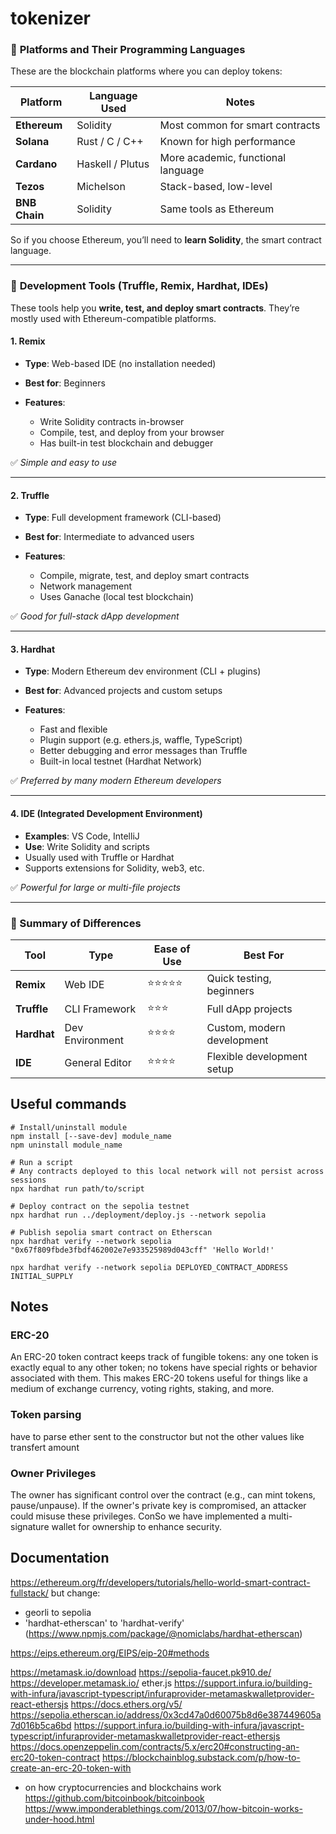 # tokenizer

### 🔹 **Platforms and Their Programming Languages**

These are the blockchain platforms where you can deploy tokens:

| Platform      | Language Used    | Notes                              |
| ------------- | ---------------- | ---------------------------------- |
| **Ethereum**  | Solidity         | Most common for smart contracts    |
| **Solana**    | Rust / C / C++   | Known for high performance         |
| **Cardano**   | Haskell / Plutus | More academic, functional language |
| **Tezos**     | Michelson        | Stack-based, low-level             |
| **BNB Chain** | Solidity         | Same tools as Ethereum             |

So if you choose Ethereum, you’ll need to **learn Solidity**, the smart contract language.

---

### 🔹 **Development Tools (Truffle, Remix, Hardhat, IDEs)**

These tools help you **write, test, and deploy smart contracts**. They’re mostly used with Ethereum-compatible platforms.

#### 1. **Remix**

* **Type**: Web-based IDE (no installation needed)
* **Best for**: Beginners
* **Features**:

  * Write Solidity contracts in-browser
  * Compile, test, and deploy from your browser
  * Has built-in test blockchain and debugger

✅ *Simple and easy to use*

---

#### 2. **Truffle**

* **Type**: Full development framework (CLI-based)
* **Best for**: Intermediate to advanced users
* **Features**:

  * Compile, migrate, test, and deploy smart contracts
  * Network management
  * Uses Ganache (local test blockchain)

✅ *Good for full-stack dApp development*

---

#### 3. **Hardhat**

* **Type**: Modern Ethereum dev environment (CLI + plugins)
* **Best for**: Advanced projects and custom setups
* **Features**:

  * Fast and flexible
  * Plugin support (e.g. ethers.js, waffle, TypeScript)
  * Better debugging and error messages than Truffle
  * Built-in local testnet (Hardhat Network)

✅ *Preferred by many modern Ethereum developers*

---

#### 4. **IDE (Integrated Development Environment)**

* **Examples**: VS Code, IntelliJ
* **Use**: Write Solidity and scripts
* Usually used with Truffle or Hardhat
* Supports extensions for Solidity, web3, etc.

✅ *Powerful for large or multi-file projects*

---

### 🔸 Summary of Differences

| Tool        | Type            | Ease of Use | Best For                   |
| ----------- | --------------- | ----------- | -------------------------- |
| **Remix**   | Web IDE         | ⭐⭐⭐⭐⭐       | Quick testing, beginners   |
| **Truffle** | CLI Framework   | ⭐⭐⭐         | Full dApp projects         |
| **Hardhat** | Dev Environment | ⭐⭐⭐⭐        | Custom, modern development |
| **IDE**     | General Editor  | ⭐⭐⭐⭐        | Flexible development setup |


## Useful commands
```
# Install/uninstall module
npm install [--save-dev] module_name
npm uninstall module_name

# Run a script
# Any contracts deployed to this local network will not persist across sessions
npx hardhat run path/to/script

# Deploy contract on the sepolia testnet
npx hardhat run ../deployment/deploy.js --network sepolia

# Publish sepolia smart contract on Etherscan
npx hardhat verify --network sepolia "0x67f809fbde3fbdf462002e7e933525989d043cff" 'Hello World!'

npx hardhat verify --network sepolia DEPLOYED_CONTRACT_ADDRESS INITIAL_SUPPLY

```

## Notes

### ERC-20

An ERC-20 token contract keeps track of fungible tokens: any one token is exactly equal to any other token; no tokens have special rights or behavior associated with them. This makes ERC-20 tokens useful for things like a medium of exchange currency, voting rights, staking, and more.

### Token parsing
have to parse ether sent to the constructor but not the other values like transfert amount

### Owner Privileges
The owner has significant control over the contract (e.g., can mint tokens, pause/unpause). If the owner's private key is compromised, an attacker could misuse these privileges. ConSo we have implemented a multi-signature wallet for ownership to enhance security.


## Documentation
https://ethereum.org/fr/developers/tutorials/hello-world-smart-contract-fullstack/
but change:
- georli to sepolia
- 'hardhat-etherscan' to 'hardhat-verify' (https://www.npmjs.com/package/@nomiclabs/hardhat-etherscan)

https://eips.ethereum.org/EIPS/eip-20#methods

https://metamask.io/download
https://sepolia-faucet.pk910.de/
https://developer.metamask.io/
ether.js
https://support.infura.io/building-with-infura/javascript-typescript/infuraprovider-metamaskwalletprovider-react-ethersjs
https://docs.ethers.org/v5/
https://sepolia.etherscan.io/address/0x3cd47a0d60075b8d6e387449605a7d016b5ca6bd
https://support.infura.io/building-with-infura/javascript-typescript/infuraprovider-metamaskwalletprovider-react-ethersjs
https://docs.openzeppelin.com/contracts/5.x/erc20#constructing-an-erc20-token-contract
https://blockchainblog.substack.com/p/how-to-create-an-erc-20-token-with

* on how cryptocurrencies and blockchains work
https://github.com/bitcoinbook/bitcoinbook
https://www.imponderablethings.com/2013/07/how-bitcoin-works-under-hood.html